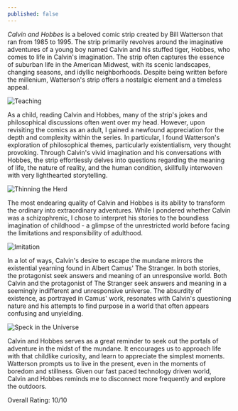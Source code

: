 ```yaml
---
published: false
---
```

_Calvin and Hobbes_ is a beloved comic strip created by Bill Watterson that ran from 1985 to 1995. The strip primarily revolves around the imaginative adventures of a young boy named Calvin and his stuffed tiger, Hobbes, who comes to life in Calvin's imagination. The strip often captures the essence of suburban life in the American Midwest, with its scenic landscapes, changing seasons, and idyllic neighborhoods. Despite being written before the millenium, Watterson's strip offers a nostalgic element and a timeless appeal.

![Teaching](http://cdn0.sbnation.com/imported_assets/1025854/CH940127_JPG.jpg)

As a child, reading Calvin and Hobbes, many of the strip's jokes and philosophical discussions often went over my head. However, upon revisiting the comics as an adult, I gained a newfound appreciation for the depth and complexity within the series. In particular, I found Watterson's exploration of philosophical themes, particularly existentialism, very thought provoking. Through Calvin's vivid imagination and his conversations with Hobbes, the strip effortlessly delves into questions regarding the meaning of life, the nature of reality, and the human condition, skillfully interwoven with very lighthearted storytelling.

![Thinning the Herd](https://static1.cbrimages.com/wordpress/wp-content/uploads/2023/04/calvin-and-hobbes-thinning-the-human-herd.jpg?q=50&fit=crop&w=750&dpr=1.5)

The most endearing quality of Calvin and Hobbes is its ability to transform the ordinary into extraordinary adventures. While I pondered whether Calvin was a schizophrenic, I chose to interpret his stories to the boundless imagination of childhood - a glimpse of the unrestricted world before facing the limitations and responsibility of adulthood.

![Imitation](https://static1.cbrimages.com/wordpress/wp-content/uploads/2023/04/calvin-imitating-his-dad.jpg?q=50&fit=crop&w=750&dpr=1.5)

In a lot of ways, Calvin's desire to escape the mundane mirrors the existential yearning found in Albert Camus' The Stranger. In both stories, the protagonist seek answers and meaning of an unresponsive world. Both Calvin and the protagonist of The Stranger seek answers and meaning in a seemingly indifferent and unresponsive universe. The absurdity of existence, as portrayed in Camus' work, resonates with Calvin's questioning nature and his attempts to find purpose in a world that often appears confusing and unyielding.

![Speck in the Universe](https://u.osu.edu/rudolph1023/files/2016/04/Calvin-_amp_-Hobbes-I_m-Significant-29fz9gj.jpg)

Calvin and Hobbes serves as a great reminder to seek out the portals of adventure in the midst of the mundane. It encourages us to approach life with that childlike curiosity, and learn to appreciate the simplest moments. Watterson prompts us to live in the present, even in the moments of boredom and stillness. Given our fast paced technology driven world, Calvin and Hobbes reminds me to disconnect more frequently and explore the outdoors.

Overall Rating: 10/10